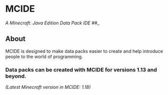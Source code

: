 # MCIDE
*A Minecraft: Java Edition Data Pack IDE*
##_
## About
MCIDE is designed to make data packs easier to create and help introduce people to the world of programming.

### Data packs can be created with MCIDE for versions 1.13 and beyond.
*(Latest Minecraft version in MCIDE: 1.18)*
